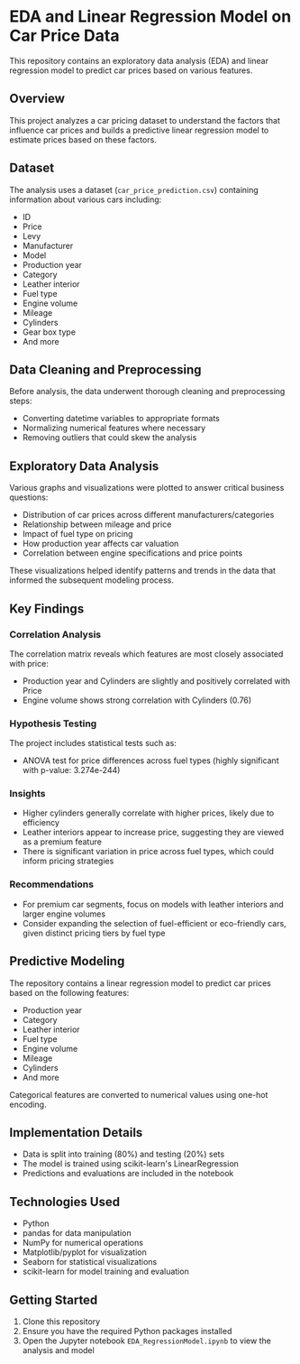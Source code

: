 # EDA and Linear Regression Model on Car Price Data

This repository contains an exploratory data analysis (EDA) and linear regression model to predict car prices based on various features.

## Overview

This project analyzes a car pricing dataset to understand the factors that influence car prices and builds a predictive linear regression model to estimate prices based on these factors.

## Dataset

The analysis uses a dataset (`car_price_prediction.csv`) containing information about various cars including:

- ID
- Price
- Levy
- Manufacturer
- Model
- Production year
- Category
- Leather interior
- Fuel type
- Engine volume
- Mileage
- Cylinders
- Gear box type
- And more

## Data Cleaning and Preprocessing

Before analysis, the data underwent thorough cleaning and preprocessing steps:
- Converting datetime variables to appropriate formats
- Normalizing numerical features where necessary
- Removing outliers that could skew the analysis

## Exploratory Data Analysis

Various graphs and visualizations were plotted to answer critical business questions:
- Distribution of car prices across different manufacturers/categories
- Relationship between mileage and price
- Impact of fuel type on pricing
- How production year affects car valuation
- Correlation between engine specifications and price points

These visualizations helped identify patterns and trends in the data that informed the subsequent modeling process.

## Key Findings

### Correlation Analysis

The correlation matrix reveals which features are most closely associated with price:
- Production year and Cylinders are slightly and positively correlated with Price
- Engine volume shows strong correlation with Cylinders (0.76)

### Hypothesis Testing

The project includes statistical tests such as:
- ANOVA test for price differences across fuel types (highly significant with p-value: 3.274e-244)

### Insights

- Higher cylinders generally correlate with higher prices, likely due to efficiency
- Leather interiors appear to increase price, suggesting they are viewed as a premium feature
- There is significant variation in price across fuel types, which could inform pricing strategies

### Recommendations

- For premium car segments, focus on models with leather interiors and larger engine volumes
- Consider expanding the selection of fuel-efficient or eco-friendly cars, given distinct pricing tiers by fuel type

## Predictive Modeling

The repository contains a linear regression model to predict car prices based on the following features:
- Production year
- Category
- Leather interior
- Fuel type
- Engine volume
- Mileage
- Cylinders
- And more

Categorical features are converted to numerical values using one-hot encoding.

## Implementation Details

- Data is split into training (80%) and testing (20%) sets
- The model is trained using scikit-learn's LinearRegression
- Predictions and evaluations are included in the notebook

## Technologies Used

- Python
- pandas for data manipulation
- NumPy for numerical operations
- Matplotlib/pyplot for visualization
- Seaborn for statistical visualizations
- scikit-learn for model training and evaluation

## Getting Started

1. Clone this repository
2. Ensure you have the required Python packages installed
3. Open the Jupyter notebook `EDA_RegressionModel.ipynb` to view the analysis and model
